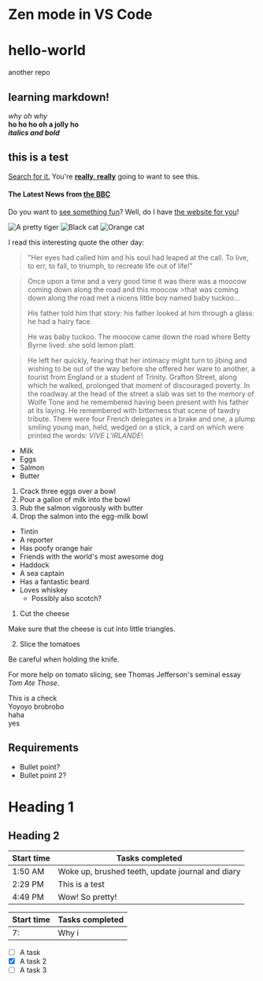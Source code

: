 # Zen mode in VS Code
# hello-world
another repo
## learning markdown!
_why oh why_\
**ho ho ho oh a jolly ho**\
**_italics and bold_**
## this is a test
[Search for it.](http://www.google.com)
You're [**really, really**](http://www.dailykitten.com) going to want to see this.

#### The Latest News from [the BBC](http://www.bbc.com/news)

[a fun place]: http://www.zombo.com
[another fun place]: http://www.stumbleupon.com
Do you want to [see something fun][a fun place]?
Well, do I have [the website for you][another fun place]!


[Black]: https://upload.wikimedia.org/wikipedia/commons/a/a3/81_INF_DIV_SSI.jpg
[Orange]: http://icons.iconarchive.com/icons/google/noto-emoji-animals-nature/256/22221-cat-icon.png
![A pretty tiger](https://upload.wikimedia.org/wikipedia/commons/5/56/Tiger.50.jpg)
![Black cat][Black]
![Orange cat][Orange]

I read this interesting quote the other day:

>"Her eyes had called him and his soul had leaped at the call. To live, to err, to fall, to triumph, to recreate life out of life!"


>Once upon a time and a very good time it was there was a moocow coming down along the road and this moocow >that was coming down along the road met a nicens little boy named baby tuckoo...
>
>His father told him that story: his father looked at him through a glass: he had a hairy face.
>
>He was baby tuckoo. The moocow came down the road where Betty Byrne lived: she sold lemon platt.

>He left her quickly, fearing that her intimacy might turn to jibing and wishing to be out of the way before she offered her ware to another, a tourist from England or a student of Trinity. Grafton Street, along which he walked, prolonged that moment of discouraged poverty. In the roadway at the head of the street a slab was set to the memory of Wolfe Tone and he remembered having been present with his father at its laying. He remembered with bitterness that scene of tawdry tribute. There were four French delegates in a brake and one, a plump smiling young man, held, wedged on a stick, a card on which were printed the words: *VIVE L'IRLANDE*!

* Milk
* Eggs
* Salmon
* Butter

1. Crack three eggs over a bowl
2. Pour a gallon of milk into the bowl
3. Rub the salmon vigorously with butter
4. Drop the salmon into the egg-milk bowl

* Tintin
 * A reporter
 * Has poofy orange hair
 * Friends with the world's most awesome dog
* Haddock
 * A sea captain
 * Has a fantastic beard
 * Loves whiskey
   * Possibly also scotch?
   
1. Cut the cheese

  Make sure that the cheese is cut into little triangles.

2. Slice the tomatoes
  
  Be careful when holding the knife.
  
  For more help on tomato slicing, see Thomas Jefferson's seminal essay _Tom Ate Those_.
  
This is a check  
Yoyoyo brobrobo  
haha  
yes

## Requirements

 - Bullet point?
 - Bullet point 2?

Heading 1
====================
Heading 2
--
| Start time | Tasks completed                                  |
|------------|--------------------------------------------------|
| 1:50 AM    | Woke up, brushed teeth, update journal and diary |
| 2:29 PM    | This is a test                                   |
| 4:49 PM    | Wow! So pretty!                                  |

| Start time | Tasks completed |
|------------|-----------------|
| 7:         | Why i           |

- [ ] A task
- [X] A task 2
- [ ] A task 3
